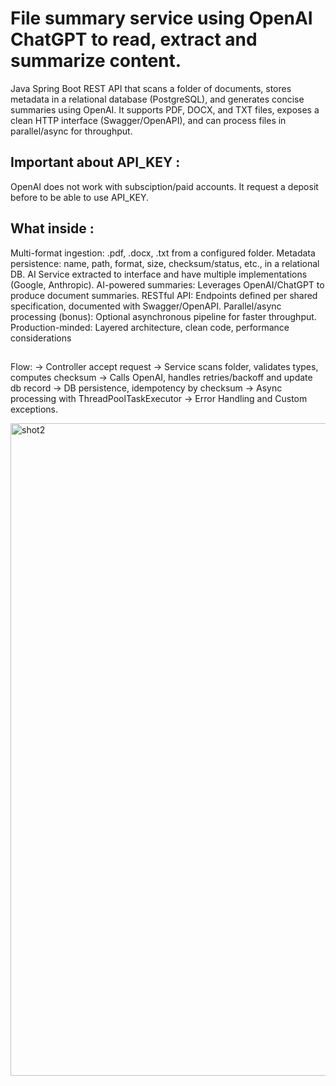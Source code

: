 # File summary service using OpenAI ChatGPT to read, extract and summarize content.
Java Spring Boot REST API that scans a folder of documents, stores metadata in a relational database (PostgreSQL), and generates concise summaries using OpenAI. 
It supports PDF, DOCX, and TXT files, exposes a clean HTTP interface (Swagger/OpenAPI), and can process files in parallel/async for throughput.

## Important about API_KEY : 
OpenAI does not work with subsciption/paid accounts. It request a deposit before to be able to use API_KEY.

## What inside :
Multi-format ingestion: .pdf, .docx, .txt from a configured folder. 
Metadata persistence: name, path, format, size, checksum/status, etc., in a relational DB.
AI Service extracted to interface and have multiple implementations (Google, Anthropic).
AI-powered summaries: Leverages OpenAI/ChatGPT to produce document summaries. 
RESTful API: Endpoints defined per shared specification, documented with Swagger/OpenAPI.
Parallel/async processing (bonus): Optional asynchronous pipeline for faster throughput.
Production-minded: Layered architecture, clean code, performance considerations

##
Flow:
-> Controller accept request 
-> Service scans folder, validates types, computes checksum 
-> Calls OpenAI, handles retries/backoff and update db record
-> DB persistence, idempotency by checksum
-> Async processing with ThreadPoolTaskExecutor
-> Error Handling and Custom exceptions.


<img width="1919" height="1044" alt="shot2" src="https://github.com/user-attachments/assets/6f455120-0175-482a-b43f-ab8f42ca025c" />
